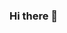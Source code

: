 ### Hi there 👋

<!--
**MaldorTheScientist/MaldorTheScientist** is a ✨ _special_ ✨ repository because its `README.md` (this file) appears on your GitHub profile.

Here are some ideas to get you started:

- 🔭 I’m currently working on my exams in 2 months.
- 🌱 I’m currently learning different subject and all kinds of knowledge.
- 👯 I’m looking to collaborate on nothing for now.
- 🤔 I’m looking for help with nothing for now.
- 💬 Ask me about Mathematics or Physics.
- 📫 How to reach me: I have a Discord account: Maldor#7823 You can also contact me through mail at: contact.maldor@gmail.com
- 😄 Pronouns: He/Him
- ⚡ Fun fact: I want to become an astrophysicist when I grow up!
-->
